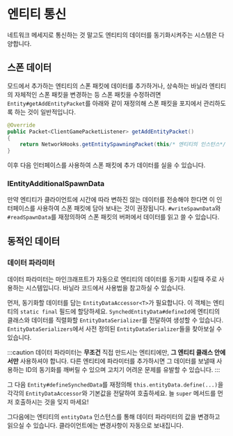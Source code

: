 엔티티 통신
========

네트워크 메세지로 통신하는 것 말고도 엔티티의 데이터를 동기화시켜주는 시스템은 다양합니다.

스폰 데이터
----------

모드에서 추가하는 엔티티의 스폰 패킷에 데이터를 추가하거나, 상속하는 바닐라 엔티티의 자체적인 스폰 패킷을 변경하는 등 스폰 패킷을 수정하려면 `Entity#getAddEntityPacket`를 아래와 같이 재정의해 스폰 패킷을 포지에서 관리하도록 하는 것이 일반적입니다. 
```java
@Override
public Packet<ClientGamePacketListener> getAddEntityPacket()
{
    return NetworkHooks.getEntitySpawningPacket(this/* 엔티티의 인스턴스*/);
}
```

이후 다음 인터페이스를 사용하여 스폰 패킷에 추가 데이터를 실을 수 있습니다.

### IEntityAdditionalSpawnData

만약 엔티티가 클라이언트에 시간에 따라 변하진 않는 데이터를 전송해야 한다면 이 인터페이스를 사용하여 스폰 패킷에 담아 보내는 것이 권장됩니다. `#writeSpawnData`와 `#readSpawnData`를 재정의하여 스폰 패킷의 버퍼에서 데이터를 읽고 쓸 수 있습니다.

동적인 데이터
------------

### 데이터 파라미터

데이터 파라미터는 마인크래프트가 자동으로 엔티티의 데이터를 동기화 시킬때 주로 사용하는 시스템입니다. 바닐라 코드에서 사용법을 참고하실 수 있습니다.

먼저, 동기화할 데이터를 담는 `EntityDataAccessor<T>`가 필요합니다. 이 객체는 엔티티의 `static final` 필드에 할당하세요. `SynchedEntityData#defineId`에 엔티티의 클래스와 데이터를 직렬화할 `EntityDataSerializer`를 전달하여 생성할 수 있습니다. `EntityDataSerializers`에서 사전 정의된 `EntityDataSerializer`들을 찾아보실 수 있습니다. 

:::caution
데이터 파라미터는 __무조건__ 직접 만드시는 엔티티에만, __그 엔티티 클래스 안에서만__ 사용하셔야 합니다. 다른 엔티티에 파라미터를 추가하시면 그 데이터를 보낼때 사용하는 ID의 동기화를 깨버릴 수 있으며 고치기 어려운 문제를 유발할 수 있습니다.
:::

그 다음 `Entity#defineSynchedData`를 재정의해 `this.entityData.define(...)`을 각각의 `EntityDataAccessor`와 기본값을 전달하여 호출하세요. 늘 `super` 메서드를 먼저 호출하시는 것을 잊지 마세요!

그다음에는 엔티티의 `entityData` 인스턴스를 통해 데이터 파라미터의 값을 변경하고 읽으실 수 있습니다. 클라이언트에는 변경사항이 자동으로 보내집니다.
